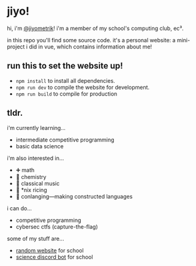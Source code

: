 # jiyo!

hi, i'm [@jiyometrik](https://github.com/jiyometrik/jiyometrik)!
i'm a member of my school's computing club, ec³.

in this repo you'll find some source code.
it's a personal website: a mini-project i did in vue,
which contains information about me!

## run this to set the website up!
* `npm install` to install all dependencies.
* `npm run dev` to compile the website for development.
* `npm run build` to compile for production

## tldr.
i'm currently learning...
- intermediate competitive programming
- basic data science

i'm also interested in...
- :heavy_plus_sign: math
- :test_tube: chemistry
- :musical_keyboard: classical music
- :rice: \*nix ricing
- :closed_book: conlanging—making constructed languages

i can do...
- competitive programming
- cybersec ctfs (capture-the-flag)

some of my stuff are...
- [random website](https://github.com/g-e-o-m-e-t-r-i-c/final-web-project)
  for school
- [science discord bot](https://github.com/HCI-Science-Project/Discord-Bot) for
  school

